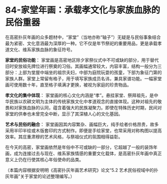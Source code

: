 # 84-家堂年画：承载孝文化与家族血脉的民俗重器

在高密扑灰年画的众多题材中，“家堂”（当地亦称“轴子”）无疑是与民俗事象结合最为紧密、文化意涵最为深厚的一种。它不仅是年节祭祀的重要用品，更是承载孝道文化、维系家族血脉的象征符号。

**家堂的民俗功能**：
家堂画是高密地区除夕家祭仪式中不可或缺的部分，用于替代旧时安放祖先牌位进行祭奠的习俗。其画幅通常较大，内容丰富，结构一般分为三部分：上部为堂屋中端坐的祖宗夫妇，中部为庭院玩耍的孩童，下部为象征门第的家族人群。家堂上常留有格子，用于填写家族成员名讳，兼具家谱功能。一幅家堂画可使用数十年，直至格子填满才更换，被视为家庭的珍贵物品。

**孝文化的集中体现**：
家堂画的核心文化内涵是“孝”。悬挂家堂、祭拜祖先，是中华民族以农耕文明为主体的传统家族文化中孝道观念的直接体现。这种对祖先的敬畏和对家族血脉的认同，蕴含着强大的民族凝聚力。即使在特殊历史时期，民间对家堂的供奉也未曾完全中断，显示了其深植人心的文化基因。

**艺术与民俗的融合**：
家堂画因其内容繁杂、画幅巨大，纯手绘者价格昂贵，故多采用半印半绘或木版套印的方式制作。即便是手绘家堂，也常采用对称构图以提高效率。其庄重肃穆的艺术风格，与祭祖仪式的氛围相得益彰。

在今天的高密，家堂画依然是年俗中不可或缺的一部分，它超越了一般的装饰年画，成为连接过去与现在、维系家族情感的重要文化载体，是高密扑灰年画中真正意义上仍在行使其核心年俗使命的品类。

（本篇内容根据安明明《高密扑灰年画艺术研究》论文“5.2 艺术民俗视域中的扑灰年画”关于家堂的论述整理编写。）
